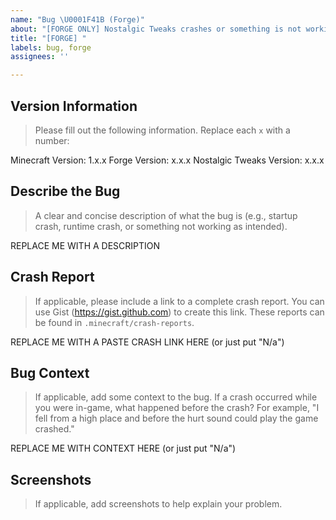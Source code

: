 ```yaml
---
name: "Bug \U0001F41B (Forge)"
about: "[FORGE ONLY] Nostalgic Tweaks crashes or something is not working correctly."
title: "[FORGE] "
labels: bug, forge
assignees: ''

---
```


## Version Information
> Please fill out the following information. Replace each `x` with a number:

Minecraft Version: 1.x.x
Forge Version: x.x.x
Nostalgic Tweaks Version: x.x.x

## Describe the Bug
> A clear and concise description of what the bug is (e.g., startup crash, runtime crash, or something not working as intended).

REPLACE ME WITH A DESCRIPTION

## Crash Report
> If applicable, please include a link to a complete crash report. You can use Gist (https://gist.github.com) to create this link. These reports can be found in `.minecraft/crash-reports`.

REPLACE ME WITH A PASTE CRASH LINK HERE (or just put "N/a")

## Bug Context
> If applicable, add some context to the bug. If a crash occurred while you were in-game, what happened before the crash? For example, "I fell from a high place and before the hurt sound could play the game crashed."

REPLACE ME WITH CONTEXT HERE (or just put "N/a")

## Screenshots
> If applicable, add screenshots to help explain your problem.
